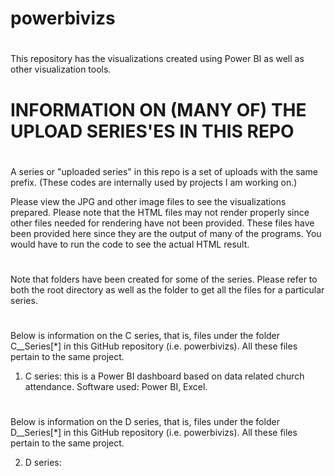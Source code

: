 # powerbivizs
#

This repository has the visualizations created using Power BI as well as other visualization tools.

#
#

#
# INFORMATION ON (MANY OF) THE UPLOAD SERIES'ES IN THIS REPO
#
A series or "uploaded series" in this repo  is a set of uploads with the same prefix. (These codes are internally used by projects I am working on.)

Please view the JPG and other image files to see the visualizations prepared.
Please note that the HTML files may not render properly since other files needed for rendering have not been provided. These files have been provided 
here since they are the output of many of the programs. You would have to run the code to see the actual HTML result.
#
#
Note that folders have been created for some of the series. Please refer to both the root directory as well as the folder to get all the 
files for a particular series.

#
#

Below is information on the C series, that is, files under the folder C__Series[*] in this GitHub repository (i.e. powerbivizs).
All these files pertain to the same project.

1. C series: this is a Power BI dashboard based on data related church attendance. Software used: Power BI, Excel.

#
#

Below is information on the D series, that is, files under the folder D__Series[*] in this GitHub repository (i.e. powerbivizs).
All these files pertain to the same project.

2. D series: 

